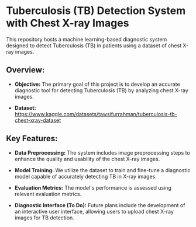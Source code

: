 # Tuberculosis (TB) Detection System with Chest X-ray Images

This repository hosts a machine learning-based diagnostic system designed to detect Tuberculosis (TB) in patients using a dataset of chest X-ray images.

## Overview:

- **Objective:** The primary goal of this project is to develop an accurate diagnostic tool for detecting Tuberculosis (TB) by analyzing chest X-ray images.

- **Dataset:** https://www.kaggle.com/datasets/tawsifurrahman/tuberculosis-tb-chest-xray-dataset

## Key Features:

- **Data Preprocessing:** The system includes image preprocessing steps to enhance the quality and usability of the chest X-ray images.

- **Model Training:** We utilize the dataset to train and fine-tune a diagnostic model capable of accurately detecting TB in X-ray images.

- **Evaluation Metrics:** The model's performance is assessed using relevant evaluation metrics.

- **Diagnostic Interface (To Do):** Future plans include the development of an interactive user interface, allowing users to upload chest X-ray images for TB detection.
